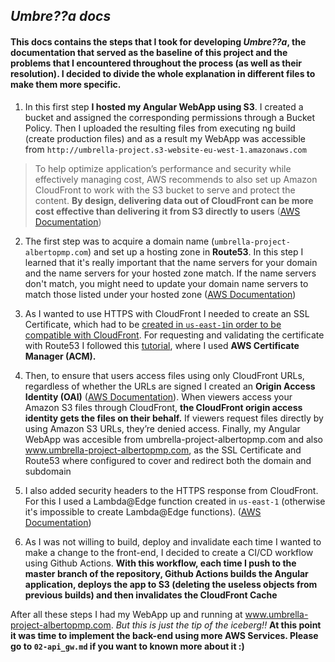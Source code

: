 
## *Umbre??a docs*

#### This docs contains the steps that I took for developing *Umbre??a*, the documentation that served as the baseline of this project and the problems that I encountered throughout the process (as well as their resolution). I decided to divide the whole explanation in different files to make them more specific.

1. In this first step **I hosted my Angular WebApp using S3**. I created a bucket and assigned the corresponding permissions through a Bucket Policy. Then I uploaded the resulting files from executing ng build (create production files) and as a result my WebApp was accessible from `http://umbrella-project.s3-website-eu-west-1.amazonaws.com`

> To help optimize application’s performance and security while effectively managing cost, AWS recommends to also set up Amazon CloudFront to work with the S3 bucket to serve and protect the content. **By design, delivering data out of CloudFront can be more cost effective than delivering it from S3 directly to users** ([AWS Documentation](https://aws.amazon.com/es/blogs/networking-and-content-delivery/amazon-s3-amazon-cloudfront-a-match-made-in-the-cloud))

2. The first step was to acquire a domain name (`umbrella-project-albertopmp.com`) and set up a hosting zone in **Route53**. In this step I learned that it's really important that the name servers for your domain and the name servers for your hosted zone match. If the name servers don't match, you might need to update your domain name servers to match those listed under your hosted zone ([AWS Documentation](https://docs.aws.amazon.com/AmazonS3/latest/userguide/website-hosting-custom-domain-walkthrough.html))

3. As I wanted to use HTTPS with CloudFront I needed to create an SSL Certificate, which had to be [created in `us-east-1`in order to be compatible with CloudFront](https://docs.aws.amazon.com/AmazonCloudFront/latest/DeveloperGuide/cnames-and-https-requirements.html). For requesting and validating the certificate with Route53 I followed this [tutorial](https://aws.amazon.com/es/blogs/security/easier-certificate-validation-using-dns-with-aws-certificate-manager), where I used **AWS Certificate Manager (ACM).**

4. Then, to ensure that users access files using only CloudFront URLs, regardless of whether the URLs are signed I created an **Origin Access Identity (OAI)** ([AWS Documentation](https://docs.aws.amazon.com/AmazonCloudFront/latest/DeveloperGuide/private-content-restricting-access-to-s3.html)). When viewers access your Amazon S3 files through CloudFront, **the CloudFront origin access identity gets the files on their behalf.** If viewers request files directly by using Amazon S3 URLs, they’re denied access. Finally, my Angular WebApp was accesible from umbrella-project-albertopmp.com and also www.umbrella-project-albertopmp.com, as the SSL Certificate and Route53 where configured to cover and redirect both the domain and subdomain

5. I also added security headers to the HTTPS response from CloudFront. For this I used a Lambda@Edge function created in `us-east-1` (otherwise it's impossible to create Lambda@Edge functions). ([AWS Documentation](https://docs.aws.amazon.com/AmazonCloudFront/latest/DeveloperGuide/lambda-edge-how-it-works-tutorial.html#lambda-edge-how-it-works-tutorial-create-function  ))

6. As I was not willing to build, deploy and invalidate each time I wanted to make a change to the front-end, I decided to create a CI/CD workflow using Github Actions. **With this workflow, each time I push to the master branch of the repository, Github Actions builds the Angular application, deploys the app to S3 (deleting the useless objects from previous builds) and then invalidates the CloudFront Cache**

After all these steps I had my WebApp up and running at www.umbrella-project-albertopmp.com. *But this is just the tip of the iceberg!!* **At this point it was time to implement the back-end using more AWS Services. Please go to `02-api_gw.md` if you want to known more about it :)**



